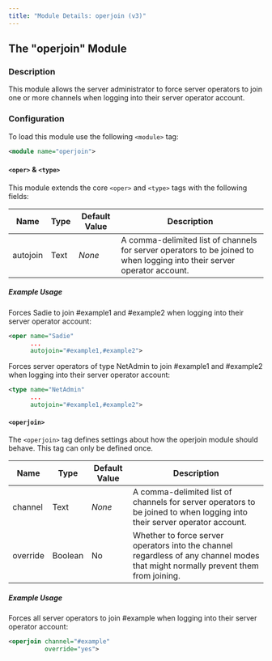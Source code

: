 ```yaml
---
title: "Module Details: operjoin (v3)"
---
```


## The "operjoin" Module

### Description

This module allows the server administrator to force server operators to join one or more channels when logging into their server operator account.

### Configuration

To load this module use the following `<module>` tag:

```xml
<module name="operjoin">
```

#### `<oper>` &amp; `<type>`

This module extends the core `<oper>` and `<type>` tags with the following fields:

Name     | Type | Default Value | Description
-------- | ---- | ------------- | -----------
autojoin | Text | *None*        | A comma-delimited list of channels for server operators to be joined to when logging into their server operator account.

##### Example Usage

Forces Sadie to join #example1 and #example2 when logging into their server operator account:

```xml
<oper name="Sadie"
      ...
      autojoin="#example1,#example2">
```

Forces server operators of type NetAdmin to join #example1 and #example2 when logging into their server operator account:

```xml
<type name="NetAdmin"
      ...
      autojoin="#example1,#example2">
```

#### `<operjoin>`

The `<operjoin>` tag defines settings about how the operjoin module should behave. This tag can only be defined once.

Name     | Type    | Default Value | Description
-------- | ------- | ------------- | -----------
channel  | Text    | *None*        | A comma-delimited list of channels for server operators to be joined to when logging into their server operator account.
override | Boolean | No            | Whether to force server operators into the channel regardless of any channel modes that might normally prevent them from joining.

##### Example Usage

Forces all server operators to join #example when logging into their server operator account:

```xml
<operjoin channel="#example"
          override="yes">
```
